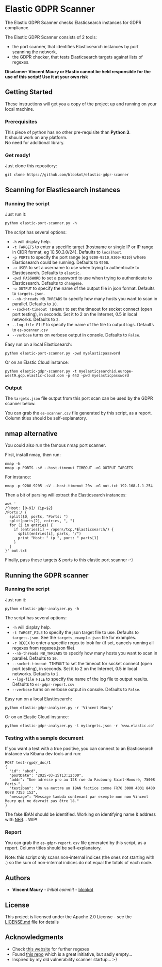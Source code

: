 # Elastic GDPR Scanner

The Elastic GDPR Scanner checks Elasticsearch instances for GDPR compliance.

The Elastic GDPR Scanner consists of 2 tools:
* the port scanner, that identifies Elasticsearch instances by port scanning the network,
* the GDPR checker, that tests Elasticsearch targets against lists of regexes.


**Disclamer: Vincent Maury or Elastic cannot be held responsible for the use of this script! Use it at your own risk**

## Getting Started

These instructions will get you a copy of the project up and running on your local machine.

### Prerequisites

This piece of python has no other pre-requisite than **Python 3**.<br/>
It should work on any platform.<br/>
No need for additional library.

### Get ready!

Just clone this repository:
```
git clone https://github.com/blookot/elastic-gdpr-scanner
```


## Scanning for Elasticsearch instances


### Running the script

Just run it:

```
python elastic-port-scanner.py -h
```


The script has several options:
* `-h` will display help.
* `-t TARGETS` to enter a specific target (hostname or single IP or IP range in CIDR format, eg 10.50.3.0/24). Defaults to `localhost`.
* `-p PORTS` to specify the port range (eg `9200-9210,9300-9310`) where Elasticsearch could be running. Defaults to `9200`.
* `-u USER` to set a username to use when trying to authenticate to Elasticsearch. Defaults to `elastic`.
* `-pwd PASSWORD` to set a password to use when trying to authenticate to Elasticsearch. Defaults to `changeme`.
* `-o OUTPUT` to specify the name of the output file in json format. Defaults to `targets.json`.
* `--nb-threads NB_THREADS` to specify how many hosts you want to scan in parallel. Defaults to `10`.
* `--socket-timeout TIMEOUT` to set the timeout for socket connect (open port testing), in seconds. Set it to 2 on the Internet, 0.5 in local networks. Defaults to `2`.
* `--log-file FILE` to specify the name of the file to output logs. Defaults to `es-scanner.csv`
* `--verbose` turns on verbose output in console. Defaults to `False`.

Easy run on a local Elasticsearch:
```
python elastic-port-scanner.py -pwd myelasticpassword
```
Or on an Elastic Cloud instance:
```
python elastic-gdpr-scanner.py -t myelasticsearchid.europe-west9.gcp.elastic-cloud.com -p 443 -pwd myelasticpassword
```

### Output

The `targets.json` file output from this port scan can be used by the GDPR scanner below.

You can grab the `es-scanner.csv` file generated by this script, as a report. Column titles should be self-explanatory.

## nmap alternative

You could also run the famous nmap port scanner.

First, install nmap, then run:
```
nmap -h
nmap -p PORTS -sV --host-timeout TIMEOUT -oG OUTPUT TARGETS
```

For instance:
```
nmap -p 9200-9205 -sV --host-timeout 20s -oG out.txt 192.168.1.1-254
```

Then a bit of parsing will extract the Elasticsearch instances:
```
awk '      
/^Host: [0-9]/ {ip=$2}
/Ports:/ {
  split($0, ports, "Ports: ")
  split(ports[2], entries, ", ")
  for (i in entries) {
    if (entries[i] ~ /open\/tcp.*Elasticsearch/) {
      split(entries[i], parts, "/")
      print "Host: " ip ", port: " parts[1]
    }
  }
}' out.txt
```

Finally, pass these targets & ports to this elastic port scanner :-)


## Running the GDPR scanner


### Running the script

Just run it:

```
python elastic-gdpr-analyzer.py -h
```

The script has several options:
* `-h` will display help.
* `-t TARGET_FILE` to specify the json target file to use. Defaults to `targets.json`. See the `targets_example.json` file for examples.
* `-r REGEX` to enter a specific regex to look for (if set, cancels running all regexes from regexes.json file).
* `--nb-threads NB_THREADS` to specify how many hosts you want to scan in parallel. Defaults to `10`.
* `--socket-timeout TIMEOUT` to set the timeout for socket connect (open port testing), in seconds. Set it to 2 on the Internet, 0.5 in local networks. Defaults to `2`.
* `--log-file FILE` to specify the name of the log file to output results. Defaults to `es-gdpr-report.csv`
* `--verbose` turns on verbose output in console. Defaults to `False`.

Easy run on a local Elasticsearch:
```
python elastic-gdpr-analyzer.py -r 'Vincent Maury'
```
Or on an Elastic Cloud instance:
```
python elastic-gdpr-analyzer.py -t mytargets.json -r 'www.elastic.co'
```

### Testing with a sample document

If you want a test with a true positive, you can connect to an Elasticsearch instance via Kibana dev tools and run:

```
POST test-rgpd/_doc/1
{
  "id": "abcd",
  "postDate": "2025-03-15T13:12:00",
  "addr": "Une adresse pro au 128 rue du Faubourg Saint-Honoré, 75008 Paris.",
  "testiban": "On va mettre un IBAN factice comme FR76 3000 4031 8400 0078 7353 152",
  "message": "Message lambda contenant par exemple mon nom Vincent Maury qui ne devrait pas être là."
}
```

The fake IBAN should be identified.
Working on identifying name & address with [NER](https://en.wikipedia.org/wiki/Named-entity_recognition)... WIP!

### Report

You can grab the `es-gdpr-report.csv` file generated by this script, as a report. Column titles should be self-explanatory.

Note: this script only scans non-internal indices (the ones not starting with .) so the sum of non-internal indices do not equal the totals of each node.


## Authors

* **Vincent Maury** - *Initial commit* - [blookot](https://github.com/blookot)

## License

This project is licensed under the Apache 2.0 License - see the [LICENSE.md](LICENSE.md) file for details

## Acknowledgments

* Check [this website](https://ipsec.pl/data-protection/2012/european-personal-data-regexp-patterns.html) for further regexes
* Found [this repo](https://github.com/tvfischer/gdpr-data-patterns-detection) which is a great initiative, but sadly empty...
* Inspired by my old vulnerability scanner startup... :-)
